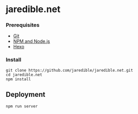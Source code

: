 # jaredible.net

### Prerequisites

* [Git](https://git-scm.com)
* [NPM and Node.js](https://www.npmjs.com/get-npm)
* [Hexo](https://hexo.io/)

### Install

```
git clone https://github.com/jaredible/jaredible.net.git
cd jaredible.net
npm install
```

## Deployment

```
npm run server
```
